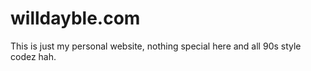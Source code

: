 # willdayble.com

This is just my personal website, nothing special here and all 90s style codez hah.

